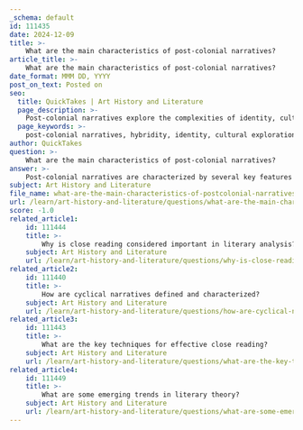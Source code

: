 ```yaml
---
_schema: default
id: 111435
date: 2024-12-09
title: >-
    What are the main characteristics of post-colonial narratives?
article_title: >-
    What are the main characteristics of post-colonial narratives?
date_format: MMM DD, YYYY
post_on_text: Posted on
seo:
  title: QuickTakes | Art History and Literature
  page_description: >-
    Post-colonial narratives explore the complexities of identity, culture, and history following colonial rule, characterized by hybridity, cultural exploration, counter-narratives, and themes of loss, recovery, and intersectionality.
  page_keywords: >-
    post-colonial narratives, hybridity, identity, cultural exploration, counter-narratives, themes of loss, recovery, intersectionality, magic realism, imaginative narratives, nationalism, decolonization, critique of othering
author: QuickTakes
question: >-
    What are the main characteristics of post-colonial narratives?
answer: >-
    Post-colonial narratives are characterized by several key features that reflect the complexities of identity, culture, and history in the aftermath of colonial rule. Here are the main characteristics:\n\n1. **Hybridity**: A central theme in post-colonial literature is hybridity, which refers to the blending of diverse cultural identities and influences. This concept highlights the mixed heritage of post-colonial societies, where colonial and indigenous cultures intersect.\n\n2. **Identity and Cultural Exploration**: Post-colonial narratives often delve into issues of identity, exploring how colonial histories have shaped the self-perception and cultural identity of individuals and communities. This includes grappling with the legacies of colonialism and the quest for a distinct post-colonial identity.\n\n3. **Counter-Narratives**: These narratives frequently challenge and subvert dominant colonial discourses. Authors use their works to present alternative perspectives that highlight the experiences and voices of colonized peoples, often critiquing the historical narratives imposed by colonial powers.\n\n4. **Themes of Loss and Recovery**: Post-colonial literature often addresses themes of loss—cultural, historical, and personal—resulting from colonialism. It also emphasizes the recovery of indigenous cultures and histories, seeking to restore connections between people and their ancestral lands.\n\n5. **Intersectionality**: Modern post-colonial literature embraces intersectionality, addressing not only the legacies of colonialism but also how factors such as gender, class, and ethnicity intersect to shape individual and collective experiences.\n\n6. **Magic Realism and Imaginative Narratives**: Some post-colonial writers employ techniques like magic realism to expose the injustices of colonialism and articulate the emotional and psychological experiences of colonized peoples. This narrative style allows for a blending of the fantastical with the real, reflecting the complexities of post-colonial life.\n\n7. **Focus on Nationalism and Decolonization**: Post-colonial narratives often reflect the struggles and aspirations of nations and communities during the processes of decolonization and the quest for independence. They explore the political and social dynamics involved in reclaiming autonomy and identity.\n\n8. **Critique of 'Othering'**: Post-colonial literature frequently addresses the concept of 'othering,' where colonized peoples are portrayed as outsiders or inferior. These narratives work to dismantle such stereotypes and affirm the humanity and agency of colonized individuals.\n\nIn summary, post-colonial narratives serve as a powerful medium for exploring the enduring impacts of colonialism, the complexities of identity, and the ongoing struggles for cultural and political autonomy. They provide a rich tapestry of voices and experiences that reflect the diverse realities of post-colonial societies.
subject: Art History and Literature
file_name: what-are-the-main-characteristics-of-postcolonial-narratives.md
url: /learn/art-history-and-literature/questions/what-are-the-main-characteristics-of-postcolonial-narratives
score: -1.0
related_article1:
    id: 111444
    title: >-
        Why is close reading considered important in literary analysis?
    subject: Art History and Literature
    url: /learn/art-history-and-literature/questions/why-is-close-reading-considered-important-in-literary-analysis
related_article2:
    id: 111440
    title: >-
        How are cyclical narratives defined and characterized?
    subject: Art History and Literature
    url: /learn/art-history-and-literature/questions/how-are-cyclical-narratives-defined-and-characterized
related_article3:
    id: 111443
    title: >-
        What are the key techniques for effective close reading?
    subject: Art History and Literature
    url: /learn/art-history-and-literature/questions/what-are-the-key-techniques-for-effective-close-reading
related_article4:
    id: 111449
    title: >-
        What are some emerging trends in literary theory?
    subject: Art History and Literature
    url: /learn/art-history-and-literature/questions/what-are-some-emerging-trends-in-literary-theory
---
```


&nbsp;